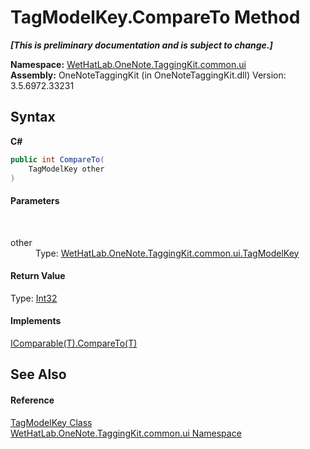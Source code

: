 # TagModelKey.CompareTo Method 
 _**\[This is preliminary documentation and is subject to change.\]**_

**Namespace:**&nbsp;<a href="043a9407-ac38-b3ac-7348-a6090af495ad">WetHatLab.OneNote.TaggingKit.common.ui</a><br />**Assembly:**&nbsp;OneNoteTaggingKit (in OneNoteTaggingKit.dll) Version: 3.5.6972.33231

## Syntax

**C#**<br />
``` C#
public int CompareTo(
	TagModelKey other
)
```


#### Parameters
&nbsp;<dl><dt>other</dt><dd>Type: <a href="3f27eb3e-174d-da80-683c-25f58841f408">WetHatLab.OneNote.TaggingKit.common.ui.TagModelKey</a><br /></dd></dl>

#### Return Value
Type: <a href="http://msdn2.microsoft.com/en-us/library/td2s409d" target="_blank">Int32</a>

#### Implements
<a href="http://msdn2.microsoft.com/en-us/library/43hc6wht" target="_blank">IComparable(T).CompareTo(T)</a><br />

## See Also


#### Reference
<a href="3f27eb3e-174d-da80-683c-25f58841f408">TagModelKey Class</a><br /><a href="043a9407-ac38-b3ac-7348-a6090af495ad">WetHatLab.OneNote.TaggingKit.common.ui Namespace</a><br />